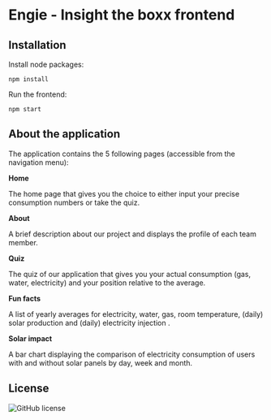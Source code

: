 # Engie - Insight the boxx frontend

## Installation
Install node packages:

``` npm install ```

Run the frontend:

``` npm start ```

## About the application

The application contains the 5 following pages (accessible from the navigation menu):

**Home**

The home page that gives you the choice to either input your precise consumption numbers or take the quiz.

**About**

A brief description about our project and displays the profile of each team member.

**Quiz**

The quiz of our application that gives you your actual consumption (gas, water, electricity) and your position relative to the average.

**Fun facts**

A list of yearly averages for electricity, water, gas, room temperature, (daily) solar production and (daily) electricity injection
.

**Solar impact**

A bar chart displaying the comparison of electricity consumption of users with and without solar panels by day, week and month.

## License
![GitHub license](https://img.shields.io/badge/license-MIT-blue.svg)
